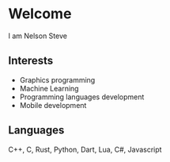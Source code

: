 # Welcome
I am Nelson Steve
## Interests
- Graphics programming
- Machine Learning
- Programming languages development
- Mobile development
## Languages
C++, C, Rust, Python, Dart, Lua, C#, Javascript
